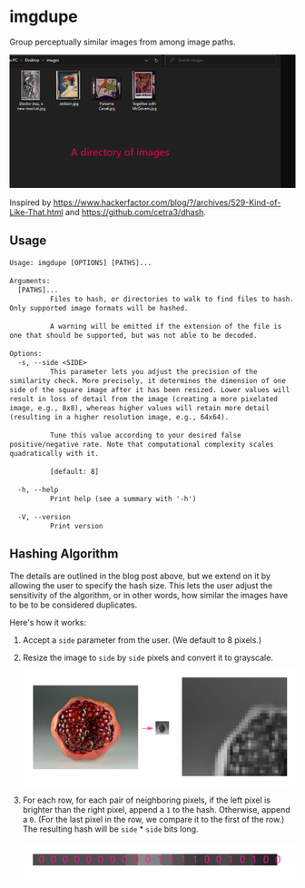 # imgdupe

Group perceptually similar images from among image paths.

![demo](./docs/demo.gif)

Inspired by <https://www.hackerfactor.com/blog/?/archives/529-Kind-of-Like-That.html> and <https://github.com/cetra3/dhash>.

## Usage

```text
Usage: imgdupe [OPTIONS] [PATHS]...

Arguments:
  [PATHS]...
          Files to hash, or directories to walk to find files to hash. Only supported image formats will be hashed.

          A warning will be emitted if the extension of the file is one that should be supported, but was not able to be decoded.

Options:
  -s, --side <SIDE>
          This parameter lets you adjust the precision of the similarity check. More precisely, it determines the dimension of one side of the square image after it has been resized. Lower values will result in loss of detail from the image (creating a more pixelated image, e.g., 8x8), whereas higher values will retain more detail (resulting in a higher resolution image, e.g., 64x64).

          Tune this value according to your desired false positive/negative rate. Note that computational complexity scales quadratically with it.

          [default: 8]

  -h, --help
          Print help (see a summary with '-h')

  -V, --version
          Print version
```

## Hashing Algorithm

The details are outlined in the blog post above, but we extend on it by allowing
the user to specify the hash size. This lets the user adjust the sensitivity of
the algorithm, or in other words, how similar the images have to be to be
considered duplicates.

Here's how it works:

1. Accept a `side` parameter from the user. (We default to 8 pixels.)

2. Resize the image to `side` by `side` pixels and convert it to grayscale.

   ![resize and grayscale](./docs/resize.png)

3. For each row, for each pair of neighboring pixels, if the left pixel is
   brighter than the right pixel, append a `1` to the hash. Otherwise, append a
   `0`. (For the last pixel in the row, we compare it to the first of the row.)
   The resulting hash will be `side` * `side` bits long.

   ![building the hash with neighboring pixels](./docs/hash-build.png)
